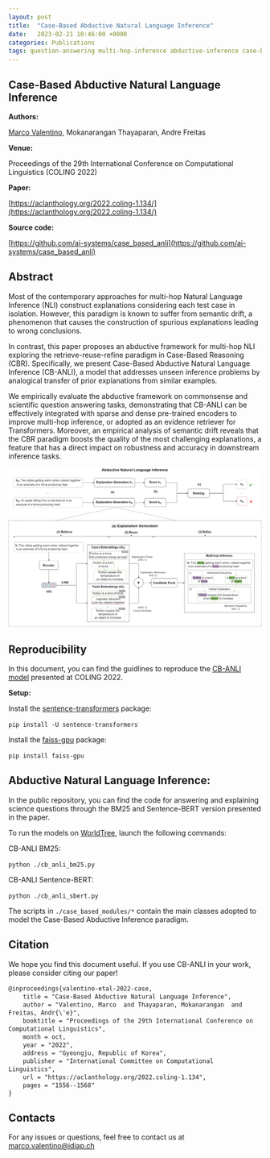```yaml
---
layout: post
title:  "Case-Based Abductive Natural Language Inference"
date:   2023-02-21 10:46:00 +0000
categories: Publications
tags: question-answering multi-hop-inference abductive-inference case-based-reasoning sentence-transformers neuro-symbolic COLING2022
---
```


## Case-Based Abductive Natural Language Inference

**Authors:**

[Marco Valentino](/people.html#marco.valentino), Mokanarangan Thayaparan, Andre Freitas

**Venue:**

Proceedings of the 29th International Conference on Computational Linguistics (COLING 2022)

**Paper:**

[https://aclanthology.org/2022.coling-1.134/](https://aclanthology.org/2022.coling-1.134/)

**Source code:**

[https://github.com/ai-systems/case_based_anli](https://github.com/ai-systems/case_based_anli)

## Abstract

Most of the contemporary approaches for multi-hop Natural Language Inference (NLI) construct explanations considering each test case in isolation. However, this paradigm is known to suffer from semantic drift, a phenomenon that causes the construction of spurious explanations leading to wrong conclusions. 

In contrast, this paper proposes an abductive framework for multi-hop NLI exploring the retrieve-reuse-refine paradigm in Case-Based Reasoning (CBR). Specifically, we present Case-Based Abductive Natural Language Inference (CB-ANLI), a model that addresses unseen inference problems by analogical transfer of prior explanations from similar examples. 

We empirically evaluate the abductive framework on commonsense and scientific question answering tasks, demonstrating that CB-ANLI can be effectively integrated with sparse and dense pre-trained encoders to improve multi-hop inference, or adopted as an evidence retriever for Transformers. Moreover, an empirical analysis of semantic drift reveals that the CBR paradigm boosts the quality of the most challenging explanations, a feature that has a direct impact on robustness and accuracy in downstream inference tasks.

![Image description](/assets/images/publications/case-based-anli.png)

## Reproducibility

In this document, you can find the guidlines to reproduce the [CB-ANLI model](https://aclanthology.org/2022.coling-1.134/) presented at COLING 2022.

**Setup:**

Install the [sentence-transformers](https://www.sbert.net/) package:

`pip install -U sentence-transformers`

Install the [faiss-gpu](https://pypi.org/project/faiss-gpu/) package:

`pip install faiss-gpu`

## Abductive Natural Language Inference:

In the public repository, you can find the code     for answering and explaining science questions through the BM25 and Sentence-BERT version presented in the paper. 

To run the models on [WorldTree](https://github.com/umanlp/tg2019task), launch the following commands:

CB-ANLI BM25:

`python ./cb_anli_bm25.py`

CB-ANLI Sentence-BERT:

`python ./cb_anli_sbert.py`

The scripts in `./case_based_modules/*` contain the main classes adopted to model the Case-Based Abductive Inference paradigm. 

## Citation
We hope you find this document useful. If you use CB-ANLI in your work, please consider citing our paper!

```
@inproceedings{valentino-etal-2022-case,
    title = "Case-Based Abductive Natural Language Inference",
    author = "Valentino, Marco  and Thayaparan, Mokanarangan  and Freitas, Andr{\'e}",
    booktitle = "Proceedings of the 29th International Conference on Computational Linguistics",
    month = oct,
    year = "2022",
    address = "Gyeongju, Republic of Korea",
    publisher = "International Committee on Computational Linguistics",
    url = "https://aclanthology.org/2022.coling-1.134",
    pages = "1556--1568"
}
```

## Contacts

For any issues or questions, feel free to contact us at marco.valentino@idiap.ch

